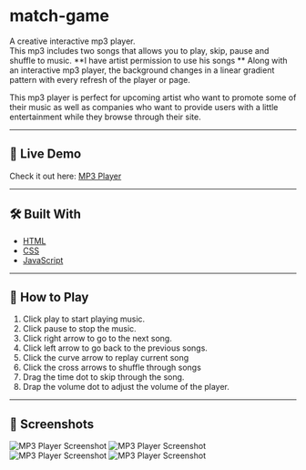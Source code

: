 # match-game

A creative interactive mp3 player.  
This mp3 includes two songs that allows you to play, skip, pause and shuffle to music.  **I have artist permission to use his songs ** Along with an interactive mp3 player, the background changes in a linear gradient pattern with every refresh of the player or page.

This mp3 player is perfect for upcoming artist who want to promote some of their music as well as companies who want to provide users with a little entertainment while they browse through their site. 

---

## 🚀 Live Demo

Check it out here: [MP3 Player](https://github.com/DQuaya/mp3)  

---

## 🛠️ Built With

- [HTML](https://developer.mozilla.org/en-US/docs/Web/HTML)
- [CSS](https://developer.mozilla.org/en-US/docs/Web/CSS)
- [JavaScript](https://developer.mozilla.org/en-US/docs/Web/JavaScript)

---

## 🎵 How to Play

1. Click play to start playing music.
2. Click pause to stop the music.
3. Click right arrow to go to the next song.
4. Click left arrow to go back to the previous songs.
5. Click the curve arrow to replay current song
6. Click the cross arrows to shuffle through songs
7. Drag the time dot to skip through the song.
8. Drap the volume dot to adjust the volume of the player.

---

## 📸 Screenshots   
![MP3 Player Screenshot](/Screenshot%202025-04-27%20at%204.59.54 PM.png)
![MP3 Player Screenshot](/Screenshot%202025-04-27%20at%205.00.04 PM.png)
![MP3 Player Screenshot](/Screenshot%202025-04-27%20at%205.00.11 PM.png)
![MP3 Player Screenshot](/Screenshot%202025-04-27%20at%205.00.24 PM.png)
